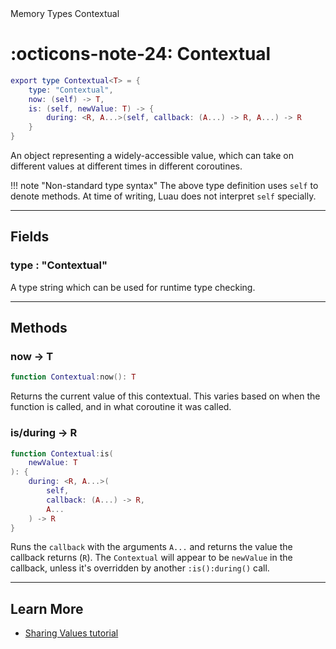 <nav class="fusiondoc-api-breadcrumbs">
	<span>Memory</span>
	<span>Types</span>
	<span>Contextual</span>
</nav>

<h1 class="fusiondoc-api-header" markdown>
	<span class="fusiondoc-api-icon" markdown>:octicons-note-24:</span>
	<span class="fusiondoc-api-name">Contextual</span>
</h1>

```Lua
export type Contextual<T> = {
	type: "Contextual",
	now: (self) -> T,
	is: (self, newValue: T) -> {
		during: <R, A...>(self, callback: (A...) -> R, A...) -> R
	}
}
```

An object representing a widely-accessible value, which can take on different
values at different times in different coroutines.

!!! note "Non-standard type syntax"
	The above type definition uses `self` to denote methods. At time of writing,
	Luau does not interpret `self` specially.

-----

## Fields

<h3 markdown>
	type
	<span class="fusiondoc-api-type">
		: "Contextual"
	</span>
</h3>

A type string which can be used for runtime type checking.

-----

## Methods

<h3 markdown>
	now
	<span class="fusiondoc-api-type">
		-> T
	</span>
</h3>

```Lua
function Contextual:now(): T
```

Returns the current value of this contextual. This varies based on when the
function is called, and in what coroutine it was called.

<h3 markdown>
	is/during
	<span class="fusiondoc-api-type">
		-> R
	</span>
</h3>

```Lua
function Contextual:is(
	newValue: T
): {
	during: <R, A...>(
		self,
		callback: (A...) -> R,
		A...
	) -> R
}
```

Runs the `callback` with the arguments `A...` and returns the value the callback
returns (`R`). The `Contextual` will appear to be `newValue` in the callback,
unless it's overridden by another `:is():during()` call.

-----

## Learn More

- [Sharing Values tutorial](../../../../tutorials/best-practices/sharing-values)